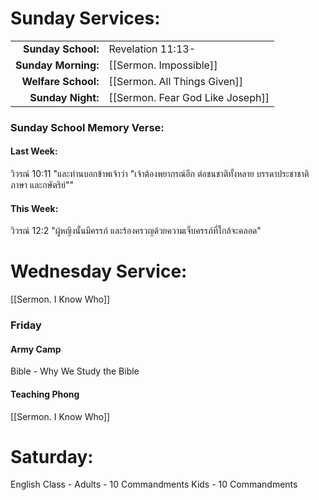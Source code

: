 
# Sunday Services:

| | |
| --:|:-- |
| **Sunday School:**  |	Revelation 11:13-
| **Sunday Morning:** |	[[Sermon. Impossible]]
| **Welfare School:** |	[[Sermon. All Things Given]]
| **Sunday Night:**   |  [[Sermon. Fear God Like Joseph]]

### Sunday School Memory Verse:
#### Last Week: 
วิวรณ์ 10:11 "และท่านบอกข้าพเจ้าว่า "เจ้าต้องพยากรณ์อีก ต่อชนชาติทั้งหลาย บรรดาประชาชาติ ภาษา และกษัตริย์""

#### This Week:
วิวรณ์ 12:2 "ผู้หญิงนั้นมีครรภ์ และร้องครวญด้วยความเจ็บครรภ์ที่ใกล้จะคลอด"

# Wednesday Service:
[[Sermon. I Know Who]]

### Friday

#### Army Camp
Bible - Why We Study the Bible

#### Teaching Phong
[[Sermon. I Know Who]]

# Saturday:
English Class - Adults - 10 Commandments
                Kids - 10 Commandments
